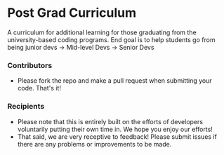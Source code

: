 # Post Grad Curriculum
A curriculum for additional learning for those graduating from the university-based coding programs. End goal is to help students go from being junior devs -> Mid-level Devs -> Senior Devs

### Contributors
- Please fork the repo and make a pull request when submitting your code. That's it!

### Recipients
- Please note that this is entirely built on the efforts of developers voluntarily putting their own time in. We hope you enjoy our efforts!
- That said, we are very receptive to feedback! Please submit issues if there are any problems or improvements to be made. 

